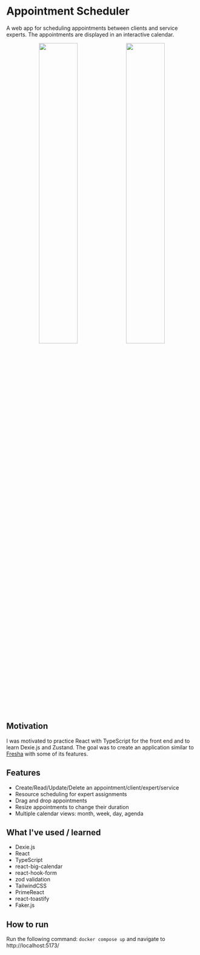 # Appointment Scheduler

A web app for scheduling appointments between clients and service experts. The appointments are displayed in an interactive calendar.

<p align="center">
  <img src="https://github.com/Sophaos/appointment-scheduler/assets/54873061/dbabb978-319e-4a7c-804f-9e298f5fb8d4" width="45%">
  <img src="https://github.com/Sophaos/appointment-scheduler/assets/54873061/d105e700-fd4d-490f-b6ba-5d601d1ef985" width="45%">
</p>

## Motivation

I was motivated to practice React with TypeScript for the front end and to learn Dexie.js and Zustand. The goal was to create an application similar to [Fresha](https://www.fresha.com/) with some of its features.

## Features

- Create/Read/Update/Delete an appointment/client/expert/service
- Resource scheduling for expert assignments
- Drag and drop appointments
- Resize appointments to change their duration
- Multiple calendar views: month, week, day, agenda

## What I've used / learned

- Dexie.js
- React
- TypeScript
- react-big-calendar
- react-hook-form
- zod validation
- TailwindCSS
- PrimeReact
- react-toastify
- Faker.js

## How to run

Run the following command: `docker compose up` and navigate to http://localhost:5173/
